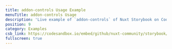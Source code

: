 ```yaml
---
title: addon-controls Usage Example
menuTitle: addon-controls Usage
description: 'Live example of `addon-controls` of Nuxt Storybook on CodeSandbox.'
position: 9
category: Examples
csb_link: https://codesandbox.io/embed/github/nuxt-community/storybook/tree/master/examples/addon-controls?hidenavigation=1&module=%2Fcomponents%2FLink.stories.js&theme=dark
fullscreen: true
---
```


<code-sandbox :src="csb_link"></code-sandbox>
